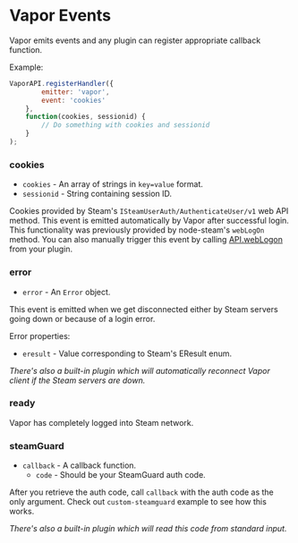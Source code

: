 # Vapor Events

Vapor emits events and any plugin can register appropriate callback function.

Example:

```js
VaporAPI.registerHandler({
        emitter: 'vapor',
        event: 'cookies'
    },
    function(cookies, sessionid) {
        // Do something with cookies and sessionid
    }
);
```

### cookies
* `cookies` - An array of strings in `key=value` format.
* `sessionid` - String containing session ID.

Cookies provided by Steam's `ISteamUserAuth/AuthenticateUser/v1` web API method. This event is emitted automatically by Vapor after successful login. This functionality was previously provided by node-steam's `webLogOn` method. You can also manually trigger this event by calling [API.webLogon](API.md#API+webLogOn) from your plugin.

### error
* `error` - An `Error` object.

This event is emitted when we get disconnected either by Steam servers going down or because of a login error.

Error properties:
* `eresult` - Value corresponding to Steam's EResult enum.

*There's also a built-in plugin which will automatically reconnect Vapor client if the Steam servers are down.*

### ready

Vapor has completely logged into Steam network.

### steamGuard
* `callback` - A callback function.
  * `code` - Should be your SteamGuard auth code.

After you retrieve the auth code, call `callback` with the auth code as the only argument. Check out `custom-steamguard` example to see how this works.

*There's also a built-in plugin which will read this code from standard input.*
